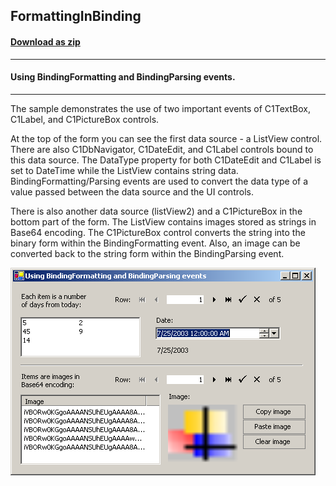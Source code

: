 ## FormattingInBinding
#### [Download as zip](https://grapecity.github.io/DownGit/#/home?url=https://github.com/GrapeCity/ComponentOne-WinForms-Samples/tree/master/NetFramework\Input\VB\FormattingInBinding)
____
#### Using BindingFormatting and BindingParsing events.
____
The sample demonstrates the use of two important events of C1TextBox, C1Label, and C1PictureBox controls.

At the top of the form you can see the first data source - a ListView control.
There are also C1DbNavigator, C1DateEdit, and C1Label controls bound to this data source.
The DataType property for both C1DateEdit and C1Label is set to DateTime while the ListView contains string data.
BindingFormatting/Parsing events are used to convert the data type of a value passed between the data source and the UI controls.

There is also another data source (listView2) and a C1PictureBox in the bottom part of the form.
The ListView contains images stored as strings in Base64 encoding.
The C1PictureBox control converts the string into the binary form within the BindingFormatting event.
Also, an image can be converted back to the string form within the BindingParsing event.

![screenshot](screenshot.png)
